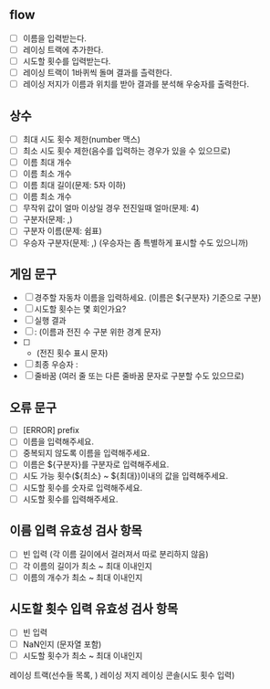 ## flow

- [ ] 이름을 입력받는다.
- [ ] 레이싱 트랙에 추가한다.
- [ ] 시도할 횟수를 입력받는다.
- [ ] 레이싱 트랙이 1바퀴씩 돌며 결과를 츨력한다.
- [ ] 레이싱 저지가 이름과 위치를 받아 결과를 분석해 우숭자를 출력한다.

## 상수

- [ ] 최대 시도 횟수 제한(number 맥스)
- [ ] 최소 시도 횟수 제한(음수를 입력하는 경우가 있을 수 있으므로)
- [ ] 이름 최대 개수
- [ ] 이름 최소 개수
- [ ] 이름 최대 길이(문제: 5자 이하)
- [ ] 이름 최소 개수
- [ ] 무작위 값이 얼마 이상일 경우 전진일때 얼마(문제: 4)
- [ ] 구분자(문제: ,)
- [ ] 구분자 이름(문제: 쉼표)
- [ ] 우승자 구분자(문제: ,) (우승자는 좀 특별하게 표시할 수도 있으니까)

## 게임 문구

- [ ] 경주할 자동차 이름을 입력하세요. (이름은 ${구분자} 기준으로 구분)
- [ ] 시도할 횟수는 몇 회인가요?
- [ ] 실행 결과
- [ ] : (이름과 전진 수 구분 위한 경계 문자)
- [ ] - (전진 횟수 표시 문자)
- [ ] 최종 우승자 :
- [ ] 줄바꿈 (여러 줄 또는 다른 줄바꿈 문자로 구분할 수도 있으므로)

## 오류 문구

- [ ] [ERROR] prefix
- [ ] 이름을 입력해주세요.
- [ ] 중복되지 않도록 이름을 입력해주세요.
- [ ] 이름은 ${구분자}를 구분자로 입력해주세요.
- [ ] 시도 가능 횟수(${최소} ~ ${최대})이내의 값을 입력해주세요.
- [ ] 시도할 횟수를 숫자로 입력해주세요.
- [ ] 시도할 횟수를 입력해주세요.

## 이름 입력 유효성 검사 항목

- [ ] 빈 입력 (각 이름 길이에서 걸러져서 따로 분리하지 않음)
- [ ] 각 이름의 길이가 최소 ~ 최대 이내인지
- [ ] 이름의 개수가 최소 ~ 최대 이내인지

## 시도할 횟수 입력 유효성 검사 항목

- [ ] 빈 입력
- [ ] NaN인지 (문자열 포함)
- [ ] 시도할 횟수가 최소 ~ 최대 이내인지

레이싱 트랙(선수들 목록, )
레이싱 저지
레이싱 콘솔(시도 횟수 입력)
